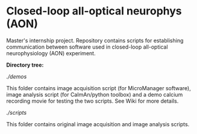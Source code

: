 # Closed-loop all-optical neurophys (AON)
Master's internship project. 
Repository contains scripts for establishing communication between software used in closed-loop all-optical neurophysiology (AON) experiment.

**Directory tree:**

 _./demos_
  
 This folder contains image acquisition script (for MicroManager software), image analysis script (for CaImAn/python toolbox) and a demo calcium recording movie for testing the two scripts. See Wiki for more details.
 
 
 _./scripts_

This folder contains original image acquisition and image analysis scripts.
